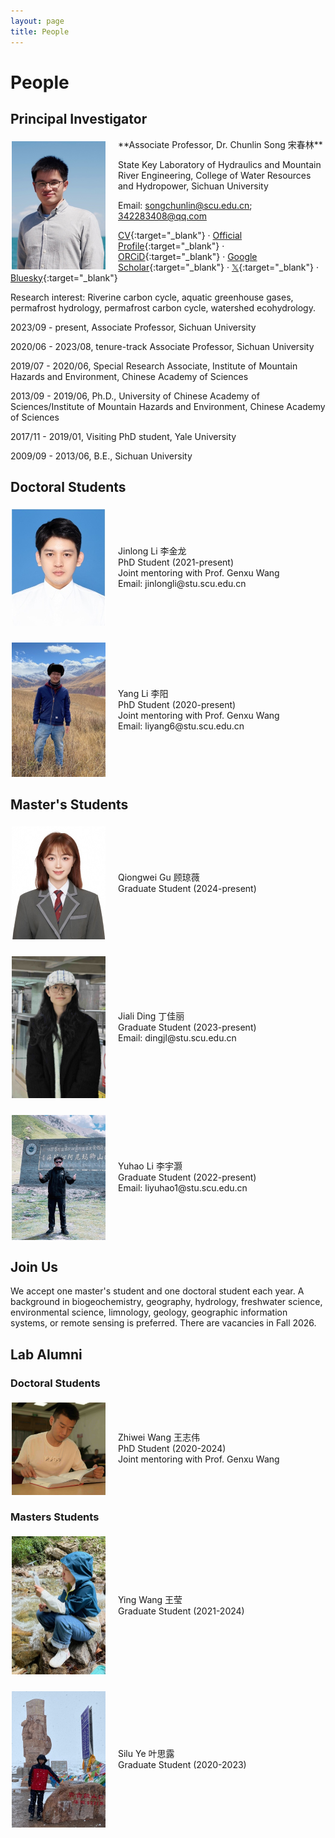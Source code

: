 ```yaml
---
layout: page
title: People
---
```


# People

## Principal Investigator
<img align="left" src="/files/images/thumbs/Chunlin_avatar.jpg" style="width: 150px; margin:5px 20px 2px 2px;">
**Associate Professor, Dr. Chunlin Song 宋春林**

State Key Laboratory of Hydraulics and Mountain River Engineering, College of Water Resources and Hydropower, Sichuan University

Email: [songchunlin@scu.edu.cn](mailto:songchunlin@scu.edu.cn); [342283408@qq.com](mailto:342283408@qq.com)

[CV](http://songchunlin.net/files/others/songchunlin_cv.pdf){:target="_blank"} · [Official Profile](https://cwrh.scu.edu.cn/info/1049/2222.htm){:target="_blank"} · [ORCiD](http://orcid.org/0000-0003-3627-2350){:target="_blank"}  · [Google Scholar](https://scholar.google.com/citations?user=ULVszuoAAAAJ){:target="_blank"} · [𝕏](https://x.com/SongChunlin){:target="_blank"} · [Bluesky](https://bsky.app/profile/songchunlin.bsky.social){:target="_blank"}

Research interest: Riverine carbon cycle, aquatic greenhouse gases, permafrost hydrology, permafrost carbon cycle, watershed ecohydrology.

2023/09 - present, Associate Professor, Sichuan University

2020/06 - 2023/08, tenure-track Associate Professor, Sichuan University
 
2019/07 - 2020/06, Special Research Associate, Institute of Mountain Hazards and Environment, Chinese Academy of Sciences
 
2013/09 - 2019/06, Ph.D., University of Chinese Academy of Sciences/Institute of Mountain Hazards and Environment, Chinese Academy of Sciences
 
2017/11 - 2019/01, Visiting PhD student, Yale University
 
2009/09 - 2013/06, B.E., Sichuan University
 

## Doctoral Students
<div style="display: flex; align-items: center; margin-bottom: 20px;">
  <img align="left" src="/files/images/thumbs/jinlong.jpg" style="width: 150px; margin:5px 20px 2px 2px;">
  Jinlong Li 李金龙<br>
  PhD Student (2021-present)<br> 
  Joint mentoring with Prof. Genxu Wang<br>
  Email: jinlongli@stu.scu.edu.cn
</div>

<div style="display: flex; align-items: center; margin-bottom: 20px;">
  <img align="left" src="/files/images/thumbs/yang.jpg" style="width: 150px; margin:5px 20px 2px 2px;">
  Yang Li 李阳<br>
  PhD Student (2020-present)<br>
  Joint mentoring with Prof. Genxu Wang<br>
  Email: liyang6@stu.scu.edu.cn
</div>


## Master's Students
<div style="display: flex; align-items: center; margin-bottom: 20px;">
  <img align="left" src="/files/images/thumbs/qiongwei.jpg" style="width: 150px; margin:5px 20px 2px 2px;">
  Qiongwei Gu 顾琼薇<br>
  Graduate Student (2024-present)
</div>

<div style="display: flex; align-items: center; margin-bottom: 20px;">
  <img align="left" src="/files/images/thumbs/jiali.jpg" style="width: 150px; margin:5px 20px 2px 2px;">
  Jiali Ding 丁佳丽<br>
  Graduate Student (2023-present)<br>
  Email: dingjl@stu.scu.edu.cn
</div>

<div style="display: flex; align-items: center; margin-bottom: 20px;">
  <img align="left" src="/files/images/thumbs/yuhao.jpg" style="width: 150px; margin:5px 20px 2px 2px;">
  Yuhao Li 李宇灏<br>
  Graduate Student (2022-present)<br>
  Email: liyuhao1@stu.scu.edu.cn
</div>

## Join Us
We accept one master's student and one doctoral student each year. A background in biogeochemistry, geography, hydrology, freshwater science, environmental science, limnology, geology, geographic information systems, or remote sensing is preferred. There are vacancies in Fall 2026.

## Lab Alumni
### Doctoral Students
<div style="display: flex; align-items: center; margin-bottom: 20px;">
<img align="left" src="/files/images/zhiwei.jpg" style="width: 150px; margin:5px 20px 2px 2px;">
 Zhiwei Wang 王志伟<br> 
 PhD Student (2020-2024)<br>
 Joint mentoring with Prof. Genxu Wang
</div>


### Masters Students

<div style="display: flex; align-items: center; margin-bottom: 20px;">
  <img align="left" src="/files/images/thumbs/ying.jpg" style="width: 150px; margin:5px 20px 2px 2px;">
  Ying Wang 王莹<br>
  Graduate Student (2021-2024)
</div>

<div style="display: flex; align-items: center; margin-bottom: 20px;">
  <img align="left" src="/files/images/thumbs/silu.jpg" style="width: 150px; margin:5px 20px 2px 2px;">
  Silu Ye 叶思露<br>
  Graduate Student (2020-2023)
</div>
